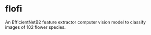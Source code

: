 # flofi
An EfficientNetB2 feature extractor computer vision model to classify images of 102 flower species.
